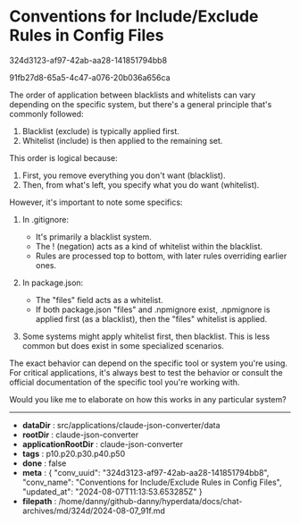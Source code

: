 # Conventions for Include/Exclude Rules in Config Files

324d3123-af97-42ab-aa28-141851794bb8

91fb27d8-65a5-4c47-a076-20b036a656ca

 The order of application between blacklists and whitelists can vary depending on the specific system, but there's a general principle that's commonly followed:

1. Blacklist (exclude) is typically applied first.
2. Whitelist (include) is then applied to the remaining set.

This order is logical because:

1. First, you remove everything you don't want (blacklist).
2. Then, from what's left, you specify what you do want (whitelist).

However, it's important to note some specifics:

1. In .gitignore:
   - It's primarily a blacklist system.
   - The ! (negation) acts as a kind of whitelist within the blacklist.
   - Rules are processed top to bottom, with later rules overriding earlier ones.

2. In package.json:
   - The "files" field acts as a whitelist.
   - If both package.json "files" and .npmignore exist, .npmignore is applied first (as a blacklist), then the "files" whitelist is applied.

3. Some systems might apply whitelist first, then blacklist. This is less common but does exist in some specialized scenarios.

The exact behavior can depend on the specific tool or system you're using. For critical applications, it's always best to test the behavior or consult the official documentation of the specific tool you're working with.

Would you like me to elaborate on how this works in any particular system?

---

* **dataDir** : src/applications/claude-json-converter/data
* **rootDir** : claude-json-converter
* **applicationRootDir** : claude-json-converter
* **tags** : p10.p20.p30.p40.p50
* **done** : false
* **meta** : {
  "conv_uuid": "324d3123-af97-42ab-aa28-141851794bb8",
  "conv_name": "Conventions for Include/Exclude Rules in Config Files",
  "updated_at": "2024-08-07T11:13:53.653285Z"
}
* **filepath** : /home/danny/github-danny/hyperdata/docs/chat-archives/md/324d/2024-08-07_91f.md